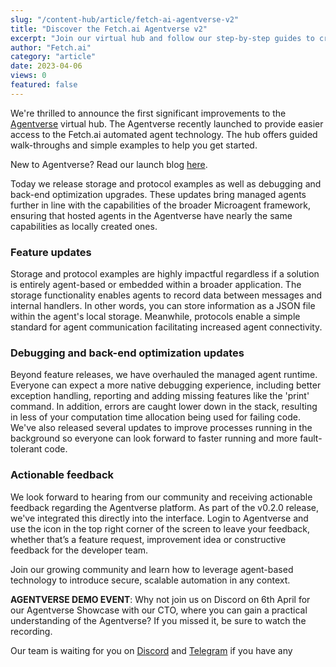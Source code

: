 ```yaml
---
slug: "/content-hub/article/fetch-ai-agentverse-v2"
title: "Discover the Fetch.ai Agentverse v2"
excerpt: "Join our virtual hub and follow our step-by-step guides to create and deploy your own autonomous agent on the Fetch.ai network."
author: "Fetch.ai"
category: "article"
date: 2023-04-06
views: 0
featured: false
---
```


We're thrilled to announce the first significant improvements to the [Agentverse](https://agentverse.ai/) virtual hub. The Agentverse recently launched to provide easier access to the Fetch.ai automated agent technology. The hub offers guided walk-throughs and simple examples to help you get started. 

New to Agentverse? Read our launch blog [here](https://fetch.ai/content-hub/article/fetch-ai-agentverse).

Today we release storage and protocol examples as well as debugging and back-end optimization upgrades. These updates bring managed agents further in line with the capabilities of the broader Microagent framework, ensuring that hosted agents in the Agentverse have nearly the same capabilities as locally created ones. 

### Feature updates

Storage and protocol examples are highly impactful regardless if a solution is entirely agent-based or embedded within a broader application. The storage functionality enables agents to record data between messages and internal handlers. In other words, you can store information as a JSON file within the agent's local storage. Meanwhile, protocols enable a simple standard for agent communication facilitating increased agent connectivity. 

### Debugging and back-end optimization updates

Beyond feature releases, we have overhauled the managed agent runtime. Everyone can expect a more native debugging experience, including better exception handling, reporting and adding missing features like the 'print' command. In addition, errors are caught lower down in the stack, resulting in less of your computation time allocation being used for failing code. We've also released several updates to improve processes running in the background so everyone can look forward to faster running and more fault-tolerant code. 

### Actionable feedback

We look forward to hearing from our community and receiving actionable feedback regarding the Agentverse platform. As part of the v0.2.0 release, we've integrated this directly into the interface. Login to Agentverse and use the icon in the top right corner of the screen to leave your feedback, whether that’s a feature request, improvement idea or constructive feedback for the developer team. 

Join our growing community and learn how to leverage agent-based technology to introduce secure, scalable automation in any context. 

**AGENTVERSE DEMO EVENT**: Why not join us on Discord on 6th April for our Agentverse Showcase with our CTO, where you can gain a practical understanding of the Agentverse? If you missed it, be sure to watch the recording.

Our team is waiting for you on [Discord](https://discord.gg/JUFqr7rTTe) and [Telegram](https://t.me/fetch_ai) if you have any
